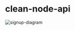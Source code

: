 # clean-node-api

![signup-diagram](https://github.com/Iam-Luik/clean-node-api/assets/63364180/e9ab213d-4f6c-494e-9e4c-73547313a7b8)
